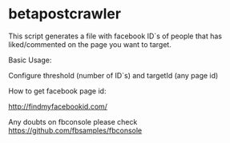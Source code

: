 # betapostcrawler

This script generates a file with facebook ID`s of people that has liked/commented on the page you want to target.

Basic Usage:

Configure threshold (number of ID`s) and targetId (any page id)

How to get facebook page id:

http://findmyfacebookid.com/

Any doubts on fbconsole please check https://github.com/fbsamples/fbconsole
